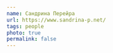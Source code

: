 ```yaml
---
name: Сандрина Перейра
url: https://www.sandrina-p.net/
tags: people
photo: true
permalink: false
---
```

